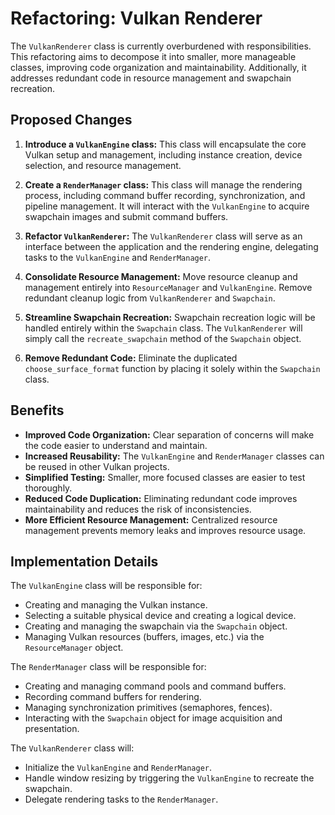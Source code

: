 # Refactoring: Vulkan Renderer

The `VulkanRenderer` class is currently overburdened with responsibilities. This refactoring aims to decompose it into smaller, more manageable classes, improving code organization and maintainability.  Additionally, it addresses redundant code in resource management and swapchain recreation.

## Proposed Changes

1. **Introduce a `VulkanEngine` class:** This class will encapsulate the core Vulkan setup and management, including instance creation, device selection, and resource management.

2. **Create a `RenderManager` class:** This class will manage the rendering process, including command buffer recording, synchronization, and pipeline management. It will interact with the `VulkanEngine` to acquire swapchain images and submit command buffers.

3. **Refactor `VulkanRenderer`:** The `VulkanRenderer` class will serve as an interface between the application and the rendering engine, delegating tasks to the `VulkanEngine` and `RenderManager`.

4. **Consolidate Resource Management:** Move resource cleanup and management entirely into `ResourceManager` and `VulkanEngine`. Remove redundant cleanup logic from `VulkanRenderer` and `Swapchain`.

5. **Streamline Swapchain Recreation:**  Swapchain recreation logic will be handled entirely within the `Swapchain` class.  The `VulkanRenderer` will simply call the `recreate_swapchain` method of the `Swapchain` object.

6. **Remove Redundant Code:** Eliminate the duplicated `choose_surface_format` function by placing it solely within the `Swapchain` class.

## Benefits

* **Improved Code Organization:** Clear separation of concerns will make the code easier to understand and maintain.
* **Increased Reusability:** The `VulkanEngine` and `RenderManager` classes can be reused in other Vulkan projects.
* **Simplified Testing:** Smaller, more focused classes are easier to test thoroughly.
* **Reduced Code Duplication:** Eliminating redundant code improves maintainability and reduces the risk of inconsistencies.
* **More Efficient Resource Management:** Centralized resource management prevents memory leaks and improves resource usage.

## Implementation Details

The `VulkanEngine` class will be responsible for:

* Creating and managing the Vulkan instance.
* Selecting a suitable physical device and creating a logical device.
* Creating and managing the swapchain via the `Swapchain` object.
* Managing Vulkan resources (buffers, images, etc.) via the `ResourceManager` object.

The `RenderManager` class will be responsible for:

* Creating and managing command pools and command buffers.
* Recording command buffers for rendering.
* Managing synchronization primitives (semaphores, fences).
* Interacting with the `Swapchain` object for image acquisition and presentation.

The `VulkanRenderer` class will:

* Initialize the `VulkanEngine` and `RenderManager`.
* Handle window resizing by triggering the `VulkanEngine` to recreate the swapchain.
* Delegate rendering tasks to the `RenderManager`.
